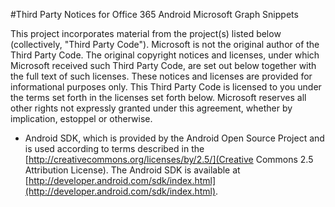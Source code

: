 #Third Party Notices for Office 365 Android Microsoft Graph Snippets

This project incorporates material from the project(s) listed below (collectively, "Third Party Code"). Microsoft is not the original author of the Third Party Code. The original copyright notices and licenses, under which Microsoft received such Third Party Code, are set out below together with the full text of such licenses. These notices and licenses are provided for informational purposes only. This Third Party Code is licensed to you under the terms set forth in the licenses set forth below. Microsoft reserves all other rights not expressly granted under this agreement, whether by implication, estoppel or otherwise. 

- Android SDK, which is provided by the Android Open Source Project and is used according to terms described in the [http://creativecommons.org/licenses/by/2.5/](Creative Commons 2.5 Attribution License). The Android SDK is available at [http://developer.android.com/sdk/index.html](http://developer.android.com/sdk/index.html).
